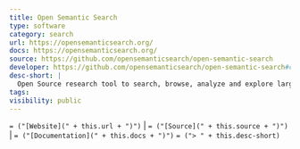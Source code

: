 ```yaml
---
title: Open Semantic Search
type: software
category: search
url: https://opensemanticsearch.org/
docs: https://opensemanticsearch.org/
source: https://github.com/opensemanticsearch/open-semantic-search
developer: https://github.com/opensemanticsearch/open-semantic-search#contributors
desc-short: |
  Open Source research tool to search, browse, analyze and explore large document collections by Semantic Search Engine and Open Source Text Mining & Text Analytics platform (Integrates ETL for document processing, OCR for images & PDF, named entity recognition for persons, organizations & locations, metadata management by thesaurus & ontologies, …
tags:
visibility: public
---
```

`= ("[Website](" + this.url + ")")` |  `= ("[Source](" + this.source + ")")` | `= ("[Documentation](" + this.docs + ")")`
`= ("> " + this.desc-short)`
